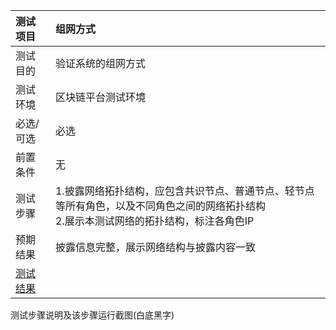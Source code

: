 | 测试项目 | 组网方式 |
| :---- | :---- | 
| 测试目的 | 验证系统的组网方式 | 
| 测试环境 | 区块链平台测试环境 | 
| 必选/可选| 必选 | 
| 前置条件 | 无 | 
| 测试步骤 |1.披露网络拓扑结构，应包含共识节点、普通节点、轻节点等所有角色，以及不同角色之间的网络拓扑结构<br> 2.展示本测试网络的拓扑结构，标注各角色IP | 
| 预期结果 | 披露信息完整，展示网络结构与披露内容一致| 
| [测试结果](result.md) |  | 

测试步骤说明及该步骤运行截图(白底黑字)